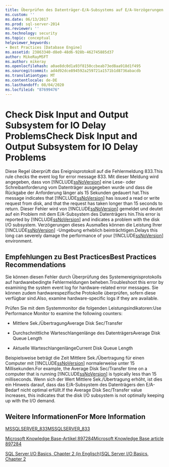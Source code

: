 ```yaml
---
title: Überprüfen des Datenträger-E/A-Subsystems auf E/A-Verzögerungen | Microsoft-Dokumentation
ms.custom: ''
ms.date: 06/13/2017
ms.prod: sql-server-2014
ms.reviewer: ''
ms.technology: security
ms.topic: conceptual
helpviewer_keywords:
- Best Practices [Database Engine]
ms.assetid: 23863340-d8e0-48d6-928b-462745885d37
author: MikeRayMSFT
ms.author: mikeray
ms.openlocfilehash: a0ae8dc0d1a93f8150ccbeab73ed8aa918d1f495
ms.sourcegitcommit: ad4d92dce894592a259721a1571b1d8736abacdb
ms.translationtype: MT
ms.contentlocale: de-DE
ms.lasthandoff: 08/04/2020
ms.locfileid: "87699476"
---
```

# <a name="check-disk-input-and-output-subsystem-for-io-delay-problems"></a><span data-ttu-id="2f07d-102">Check Disk Input and Output Subsystem for IO Delay Problems</span><span class="sxs-lookup"><span data-stu-id="2f07d-102">Check Disk Input and Output Subsystem for IO Delay Problems</span></span>
  <span data-ttu-id="2f07d-103">Diese Regel überprüft das Ereignisprotokoll auf die Fehlermeldung 833.</span><span class="sxs-lookup"><span data-stu-id="2f07d-103">This rule checks the event log for error message 833.</span></span> <span data-ttu-id="2f07d-104">Mit dieser Meldung wird angegeben, dass von [!INCLUDE[ssNoVersion](../../includes/ssnoversion-md.md)] eine Lese- oder Schreibanforderung vom Datenträger ausgegeben wurde und dass die Rückgabe der Anforderung länger als 15 Sekunden gedauert hat.</span><span class="sxs-lookup"><span data-stu-id="2f07d-104">This message indicates that [!INCLUDE[ssNoVersion](../../includes/ssnoversion-md.md)] has issued a read or write request from disk, and that the request has taken longer than 15 seconds to return.</span></span> <span data-ttu-id="2f07d-105">Dieser Fehler wird von [!INCLUDE[ssNoVersion](../../includes/ssnoversion-md.md)] gemeldet und deutet auf ein Problem mit dem E/A-Subsystem des Datenträgers hin.</span><span class="sxs-lookup"><span data-stu-id="2f07d-105">This error is reported by [!INCLUDE[ssNoVersion](../../includes/ssnoversion-md.md)] and indicates a problem with the disk I/O subsystem.</span></span> <span data-ttu-id="2f07d-106">Verzögerungen dieses Ausmaßes können die Leistung Ihrer [!INCLUDE[ssNoVersion](../../includes/ssnoversion-md.md)] -Umgebung erheblich beinträchtigen.</span><span class="sxs-lookup"><span data-stu-id="2f07d-106">Delays this long can severely damage the performance of your [!INCLUDE[ssNoVersion](../../includes/ssnoversion-md.md)] environment.</span></span>  
  
## <a name="best-practices-recommendations"></a><span data-ttu-id="2f07d-107">Empfehlungen zu Best Practices</span><span class="sxs-lookup"><span data-stu-id="2f07d-107">Best Practices Recommendations</span></span>  
 <span data-ttu-id="2f07d-108">Sie können diesen Fehler durch Überprüfung des Systemereignisprotokolls auf hardwarebedingte Fehlermeldungen beheben.</span><span class="sxs-lookup"><span data-stu-id="2f07d-108">Troubleshoot this error by examining the system event log for hardware-related error messages.</span></span> <span data-ttu-id="2f07d-109">Sie können zudem hardwarespezifische Protokolle überprüfen, sofern diese verfügbar sind.</span><span class="sxs-lookup"><span data-stu-id="2f07d-109">Also, examine hardware-specific logs if they are available.</span></span>  
  
 <span data-ttu-id="2f07d-110">Prüfen Sie mit dem Systemmonitor die folgenden Leistungsindikatoren:</span><span class="sxs-lookup"><span data-stu-id="2f07d-110">Use Performance Monitor to examine the following counters:</span></span>  
  
-   <span data-ttu-id="2f07d-111">Mittlere Sek./Übertragung</span><span class="sxs-lookup"><span data-stu-id="2f07d-111">Average Disk Sec/Transfer</span></span>  
  
-   <span data-ttu-id="2f07d-112">Durchschnittliche Warteschlangenlänge des Datenträgers</span><span class="sxs-lookup"><span data-stu-id="2f07d-112">Average Disk Queue Length</span></span>  
  
-   <span data-ttu-id="2f07d-113">Aktuelle Warteschlangenlänge</span><span class="sxs-lookup"><span data-stu-id="2f07d-113">Current Disk Queue Length</span></span>  
  
 <span data-ttu-id="2f07d-114">Beispielsweise beträgt die Zeit Mittlere Sek./Übertragung für einen Computer mit [!INCLUDE[ssNoVersion](../../includes/ssnoversion-md.md)] normalerweise unter 15 Millisekunden.</span><span class="sxs-lookup"><span data-stu-id="2f07d-114">For example, the Average Disk Sec/Transfer time on a computer that is running [!INCLUDE[ssNoVersion](../../includes/ssnoversion-md.md)] is typically less than 15 milliseconds.</span></span> <span data-ttu-id="2f07d-115">Wenn sich der Wert Mittlere Sek./Übertragung erhöht, ist dies ein Hinweis darauf, dass das E/A-Subsystem des Datenträgers den E/A-Bedarf nicht optimal erfüllt.</span><span class="sxs-lookup"><span data-stu-id="2f07d-115">If the Average Disk Sec/Transfer value increases, this indicates that the disk I/O subsystem is not optimally keeping up with the I/O demand.</span></span>  
  
## <a name="for-more-information"></a><span data-ttu-id="2f07d-116">Weitere Informationen</span><span class="sxs-lookup"><span data-stu-id="2f07d-116">For More Information</span></span>  
 [<span data-ttu-id="2f07d-117">MSSQLSERVER_833</span><span class="sxs-lookup"><span data-stu-id="2f07d-117">MSSQLSERVER_833</span></span>](../errors-events/mssqlserver-833-database-engine-error.md)  
  
 [<span data-ttu-id="2f07d-118">Microsoft Knowledge Base-Artikel 897284</span><span class="sxs-lookup"><span data-stu-id="2f07d-118">Microsoft Knowledge Base article 897284</span></span>](https://go.microsoft.com/fwlink/?linkid=117743)  
  
 <span data-ttu-id="2f07d-119">[SQL Server I/O Basics, Chapter 2 (in Englisch)](/previous-versions/sql/sql-server-2005/administrator/cc917726(v=technet.10))</span><span class="sxs-lookup"><span data-stu-id="2f07d-119">[SQL Server I/O Basics, Chapter 2](/previous-versions/sql/sql-server-2005/administrator/cc917726(v=technet.10))</span></span>  
  
  
